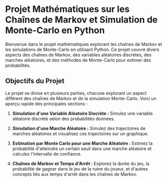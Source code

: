# Projet Mathématiques sur les Chaînes de Markov et Simulation de Monte-Carlo en Python

Bienvenue dans le projet mathématiques explorant les chaînes de Markov et les simulations de Monte-Carlo en utilisant Python. Ce projet couvre divers aspects des chaînes de Markov, des variables aléatoires discrètes, des marches aléatoires, et des méthodes de Monte-Carlo pour estimer des probabilités.

## Objectifs du Projet

Le projet se divise en plusieurs parties, chacune explorant un aspect différent des chaînes de Markov et de la simulation Monte-Carlo. Voici un aperçu rapide des principales sections :

1. **Simulation d'une Variable Aléatoire Discrète :** Simulez une variable aléatoire discrète selon des probabilités données.

2. **Simulation d'une Marche Aléatoire :** Simulez des trajectoires de marches aléatoires et visualisez ces trajectoires sur un graphique.

3. **Estimation par Monte Carlo pour une Marche Aléatoire :** Estimez la probabilité d'atteindre un certain seuil dans une marche aléatoire et calculez l'intervalle de confiance.

4. **Chaînes de Markov et Temps d'Arrêt :** Explorez la durée du jeu, la probabilité de gagner dans le jeu de la ruine du joueur, et d'autres concepts liés aux temps d'arrêt dans les chaînes de Markov.
